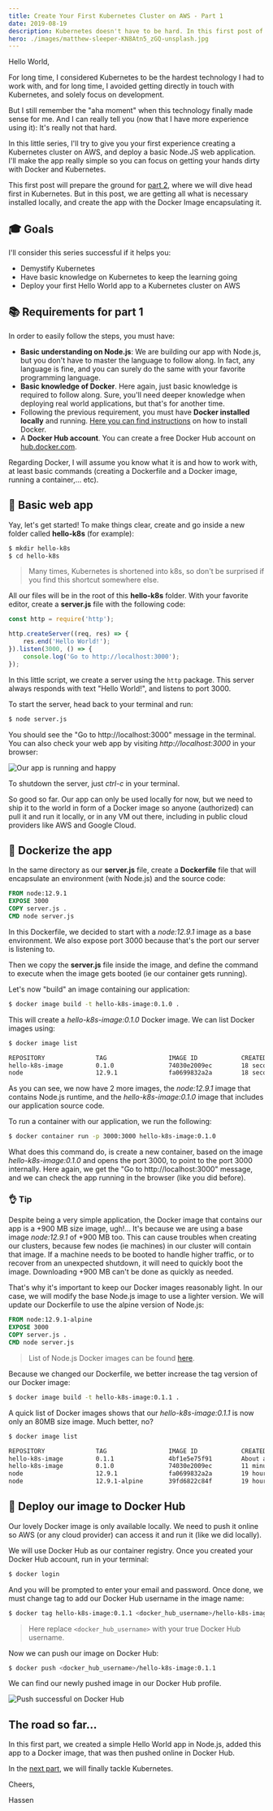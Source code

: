 ```yaml
---
title: Create Your First Kubernetes Cluster on AWS - Part 1
date: 2019-08-19
description: Kubernetes doesn't have to be hard. In this first post of the series, I create a basic web app, until I push a Docker image containing the app to Docker Hub.
hero: ./images/matthew-sleeper-KN8Atn5_zGQ-unsplash.jpg
---
```


Hello World,

For long time, I considered Kubernetes to be the hardest technology I had to work with, and for long time, I avoided getting directly in touch with Kubernetes, and solely focus on development.

But I still remember the "aha moment" when this technology finally made sense for me. And I can really tell you (now that I have more experience using it): It's really not that hard.

In this little series, I'll try to give you your first experience creating a Kubernetes cluster on AWS, and deploy a basic Node.JS web application. I'll make the app really simple so you can focus on getting your hands dirty with Docker and Kubernetes.

This first post will prepare the ground for [part 2](../create-your-first-kubernetes-cluster-on-aws-part-2/), where we will dive head first in Kubernetes. But in this post, we are getting all what is necessary installed locally, and create the app with the Docker Image encapsulating it.

## 🎓 Goals

I'll consider this series successful if it helps you:

- Demystify Kubernetes
- Have basic knowledge on Kubernetes to keep the learning going
- Deploy your first Hello World app to a Kubernetes cluster on AWS

## 📚 Requirements for part 1

In order to easily follow the steps, you must have:

- **Basic understanding on Node.js**: We are building our app with Node.js, but you don't have to master the language to follow along. In fact, any language is fine, and you can surely do the same with your favorite programming language.
- **Basic knowledge of Docker**. Here again, just basic knowledge is required to follow along. Sure, you'll need deeper knowledge when deploying real world applications, but that's for another time.
- Following the previous requirement, you must have **Docker installed locally** and running. [Here you can find instructions](https://docs.docker.com/install/) on how to install Docker.
- A **Docker Hub account**. You can create a free Docker Hub account on [hub.docker.com](hub.docker.com).

Regarding Docker, I will assume you know what it is and how to work with, at least basic commands (creating a Dockerfile and a Docker image, running a container,... etc).

## 🐣 Basic web app

Yay, let's get started! To make things clear, create and go inside a new folder called **hello-k8s** (for example):

```bash
$ mkdir hello-k8s
$ cd hello-k8s
```

> Many times, Kubernetes is shortened into k8s, so don't be surprised if you find this shortcut somewhere else.

All our files will be in the root of this **hello-k8s** folder. With your favorite editor, create a **server.js** file with the following code:

```javascript
const http = require('http');

http.createServer((req, res) => {
    res.end('Hello World!');
}).listen(3000, () => {
    console.log('Go to http://localhost:3000');
});
```

In this little script, we create a server using the `http` package. This server always responds with text "Hello World!", and listens to port 3000.

To start the server, head back to your terminal and run:

```bash
$ node server.js
```

You should see the "Go to http://localhost:3000" message in the terminal. You can also check your web app by visiting _http://localhost:3000_ in your browser:

![Our app is running and happy](./images/01-browser-hello-world.png)

To shutdown the server, just _ctrl-c_ in your terminal.

So good so far. Our app can only be used locally for now, but we need to ship it to the world in form of a Docker image so anyone (authorized) can pull it and run it locally, or in any VM out there, including in public cloud providers like AWS and Google Cloud.

## 🐳 Dockerize the app

In the same directory as our **server.js** file, create a **Dockerfile** file that will encapsulate an environment (with Node.js) and the source code:

```Dockerfile
FROM node:12.9.1
EXPOSE 3000
COPY server.js .
CMD node server.js
```

In this Dockerfile, we decided to start with a _node:12.9.1_ image as a base environment. We also expose port 3000 because that's the port our server is listening to.

Then we copy the **server.js** file inside the image, and define the command to execute when the image gets booted (ie our container gets running).

Let's now "build" an image containing our application:

```bash
$ docker image build -t hello-k8s-image:0.1.0 .
```

This will create a _hello-k8s-image:0.1.0_ Docker image. We can list Docker images using:

```bash
$ docker image list

REPOSITORY              TAG                 IMAGE ID            CREATED             SIZE
hello-k8s-image         0.1.0               74030e2009ec        18 seconds ago      908MB
node                    12.9.1              fa0699832a2a        18 seconds ago      908MB
```

As you can see, we now have 2 more images, the _node:12.9.1_ image that contains Node.js runtime, and the _hello-k8s-image:0.1.0_ image that includes our application source code.

To run a container with our application, we run the following:

```bash
$ docker container run -p 3000:3000 hello-k8s-image:0.1.0
```

What does this command do, is create a new container, based on the image _hello-k8s-image:0.1.0_ and opens the port 3000, to point to the port 3000 internally. Here again, we get the "Go to http://localhost:3000" message, and we can check the app running in the browser (like you did before).

### 👌 Tip

Despite being a very simple application, the Docker image that contains our app is a +900 MB size image, ugh!... It's because we are using a base image _node:12.9.1_ of +900 MB too.  This can cause troubles when creating our clusters, because few nodes (ie machines) in our cluster will contain that image. If a machine needs to be booted to handle higher traffic, or to recover from an unexpected shutdown, it will need to quickly boot the image. Downloading +900 MB can't be done as quickly as needed.

That's why it's important to keep our Docker images reasonably light. In our case, we will modify the base Node.js image to use a lighter version. We will update our Dockerfile to use the alpine version of Node.js:

```Dockerfile
FROM node:12.9.1-alpine
EXPOSE 3000
COPY server.js .
CMD node server.js
```

> List of Node.js Docker images can be found [here](https://hub.docker.com/_/node?tab=tags).

Because we changed our Dockerfile, we better increase the tag version of our Docker image:

```bash
$ docker image build -t hello-k8s-image:0.1.1 .
```

A quick list of Docker images shows that our _hello-k8s-image:0.1.1_ is now only an 80MB size image. Much better, no?

```bash
$ docker image list

REPOSITORY              TAG                 IMAGE ID            CREATED              SIZE
hello-k8s-image         0.1.1               4bf1e5e75f91        About a minute ago   80.3MB
hello-k8s-image         0.1.0               74030e2009ec        11 minutes ago       908MB
node                    12.9.1              fa0699832a2a        19 hours ago         908MB
node                    12.9.1-alpine       39fd6822c84f        19 hours ago         80.3MB
```

## 📸 Deploy our image to Docker Hub

Our lovely Docker image is only available locally. We need to push it online so AWS (or any cloud provider) can access it and run it (like we did locally).

We will use Docker Hub as our container registry. Once you created your Docker Hub account, run in your terminal:

```bash
$ docker login
```

And you will be prompted to enter your email and password. Once done, we must change tag to add our Docker Hub username in the image name:

```bash
$ docker tag hello-k8s-image:0.1.1 <docker_hub_username>/hello-k8s-image:0.1.1
```

> Here replace `<docker_hub_username>` with your true Docker Hub username.

Now we can push our image on Docker Hub:

```bash
$ docker push <docker_hub_username>/hello-k8s-image:0.1.1
```

We can find our newly pushed image in our Docker Hub profile.

![Push successful on Docker Hub](./images/02-docker-hub-push.png)

## The road so far...

In this first part, we created a simple Hello World app in Node.js, added this app to a Docker image, that was then pushed online in Docker Hub.

In the [next part](../create-your-first-kubernetes-cluster-on-aws-part-2/), we will finally tackle Kubernetes.

Cheers,

Hassen

